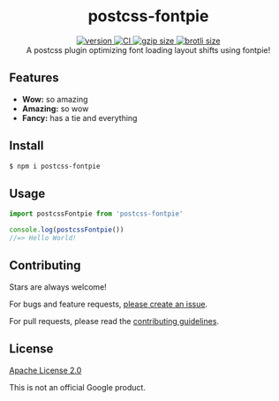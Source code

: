 <h1 align="center">
  postcss-fontpie
</h1>

<div align="center">
  <a href="https://npmjs.org/package/postcss-fontpie">
    <img src="https://badgen.now.sh/npm/v/postcss-fontpie" alt="version" />
  </a>
  <a href="https://github.com/TomerAberbach/postcss-fontpie/actions">
    <img src="https://github.com/TomerAberbach/postcss-fontpie/workflows/CI/badge.svg" alt="CI" />
  </a>
  <a href="https://unpkg.com/postcss-fontpie/dist/index.js">
    <img src="http://img.badgesize.io/https://unpkg.com/postcss-fontpie/dist/index.js?compression=gzip&label=gzip" alt="gzip size" />
  </a>
  <a href="https://unpkg.com/postcss-fontpie/dist/index.js">
    <img src="http://img.badgesize.io/https://unpkg.com/postcss-fontpie/dist/index.js?compression=brotli&label=brotli" alt="brotli size" />
  </a>
</div>

<div align="center">
  A postcss plugin optimizing font loading layout shifts using fontpie!
</div>

## Features

- **Wow:** so amazing
- **Amazing:** so wow
- **Fancy:** has a tie and everything

## Install

```sh
$ npm i postcss-fontpie
```

## Usage

```js
import postcssFontpie from 'postcss-fontpie'

console.log(postcssFontpie())
//=> Hello World!
```

## Contributing

Stars are always welcome!

For bugs and feature requests,
[please create an issue](https://github.com/TomerAberbach/postcss-fontpie/issues/new).

For pull requests, please read the
[contributing guidelines](https://github.com/TomerAberbach/postcss-fontpie/blob/main/contributing.md).

## License

[Apache License 2.0](https://github.com/TomerAberbach/postcss-fontpie/blob/main/license)

This is not an official Google product.
